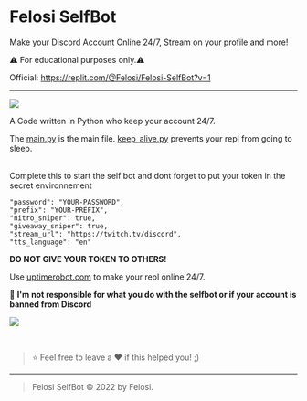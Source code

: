 # Felosi SelfBot
Make your Discord Account Online 24/7, Stream on your profile and more!

⚠️ For educational purposes only.⚠️

Official: https://replit.com/@Felosi/Felosi-SelfBot?v=1

----

![](https://cdn.discordapp.com/attachments/982742876301688874/999503435936305152/standard.gif)

A Code written in Python who keep your account 24/7.

The [main.py](https://replit.com/@Felosi/selfbot#main.py) is the main file. [keep_alive.py](https://replit.com/@Felosi/selfbot#keep_alive.py) prevents your repl from going to sleep. 

</br>
Complete this to start the self bot and dont forget to put your token in the secret environnement


    "password": "YOUR-PASSWORD",
    "prefix": "YOUR-PREFIX",
    "nitro_sniper": true, 
    "giveaway_sniper": true,
    "stream_url": "https://twitch.tv/discord",
    "tts_language": "en"



**DO NOT GIVE YOUR TOKEN TO OTHERS!**

Use [uptimerobot.com](https://uptimerobot.com) to make your repl online 24/7.


🔰 **I'm not responsible for what you do with the selfbot or if your account is banned from Discord**

![](https://cdn.discordapp.com/attachments/982742876301688874/999503435936305152/standard.gif)

</br>

> ⭐ Feel free to leave a ❤️ if this helped you! ;)

----

> Felosi SelfBot © 2022 by Felosi.
